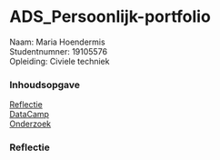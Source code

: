 # ADS_Persoonlijk-portfolio

Naam: Maria Hoendermis\
Studentnumner: 19105576\
Opleiding: Civiele techniek

### Inhoudsopgave 

[Reflectie](#reflectie)\
[DataCamp](#datacamp)\
[Onderzoek](#onderzoek)

### Reflectie 

